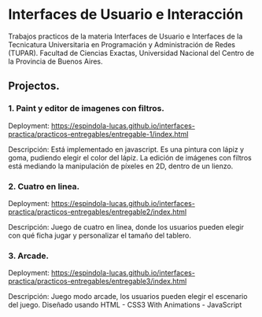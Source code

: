 # Interfaces de Usuario e Interacción
Trabajos practicos de la materia Interfaces de Usuario e Interfaces de la Tecnicatura Universitaria en Programación y Administración de Redes (TUPAR). Facultad de Ciencias Exactas, Universidad Nacional del Centro de la Provincia de Buenos Aires.

## Projectos.

### 1. Paint y editor de imagenes con filtros.

Deployment: https://espindola-lucas.github.io/interfaces-practica/practicos-entregables/entregable-1/index.html

Descripción: Está implementado en javascript. Es una pintura con lápiz y goma, pudiendo elegir el color del lápiz. La edición de imágenes con filtros está mediando la manipulación de píxeles en 2D, dentro de un lienzo.

### 2. Cuatro en linea.

Deployment: https://espindola-lucas.github.io/interfaces-practica/practicos-entregables/entregable2/index.html

Descripción: Juego de cuatro en linea, donde los usuarios pueden elegir con qué ficha jugar y personalizar el tamaño del tablero.

### 3. Arcade.

Deployment: https://espindola-lucas.github.io/interfaces-practica/practicos-entregables/entregable3/index.html

Descripción: Juego modo arcade, los usuarios pueden elegir el escenario del juego. Diseñado usando HTML - CSS3 With Animations - JavaScript 